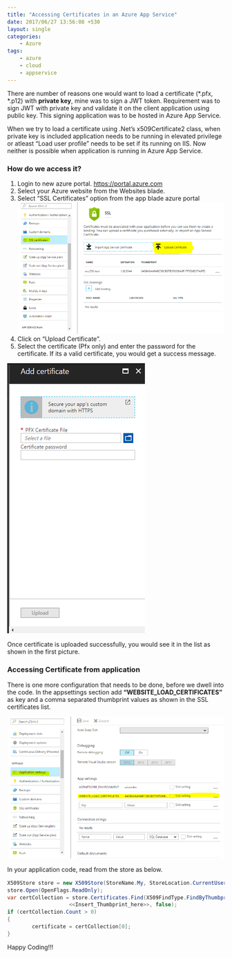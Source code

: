 ```yaml
---
title: "Accessing Certificates in an Azure App Service"
date: 2017/06/27 13:56:08 +530
layout: single
categories: 
    - Azure
tags:
    - azure
    - cloud
    - appservice
---
```


There are number of reasons one would want to load a certificate (*.pfx, *.p12) with **private key**, mine was to sign a JWT token. Requirement was to sign JWT with private key and validate it on the client application using public key. This signing application was to be hosted in Azure App Service.

When we try to load a certificate using .Net’s x509Certificate2 class, when private key is included application needs to be running in elevated privilege or atleast “Load user profile” needs to be set if its running on IIS. Now neither is possible when application is running in Azure App Service.

### How do we access it?
1. Login to new azure portal. https://portal.azure.com
2. Select your Azure website from the Websites blade.
3. Select “SSL Certificates” option from the app blade azure portal ![step3](/assets/images/certstep3.png)
4. Click on “Upload Certificate”.
5. Select the certificate (Pfx only) and enter the password for the certificate. If its a valid certificate, you would get a success message.

![step5](/assets/images/certstep5.png)

Once certificate is uploaded successfully, you would see it in the list as shown in the first picture.

### Accessing Certificate from application

There is one more configuration that needs to be done, before we dwell into the code. In the appsettings section add **“WEBSITE_LOAD_CERTIFICATES”** as key and a comma separated thumbprint values as shown in the SSL certificates list.

![appsettings](/assets/images/certsettings.png)

In your application code, read from the store as below.

```csharp
X509Store store = new X509Store(StoreName.My, StoreLocation.CurrentUser);
store.Open(OpenFlags.ReadOnly);
var certCollection = store.Certificates.Find(X509FindType.FindByThumbprint,
                    <<Insert_Thumbprint_here>>, false);
if (certCollection.Count > 0)
{
        certificate = certCollection[0];
}
```

Happy Coding!!!

